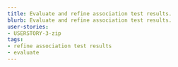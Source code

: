 ```yaml
---
title: Evaluate and refine association test results.
blurb: Evaluate and refine association test results.
user-stories:
- USERSTORY-3-zip
tags:
- refine association test results
- evaluate
---
```

